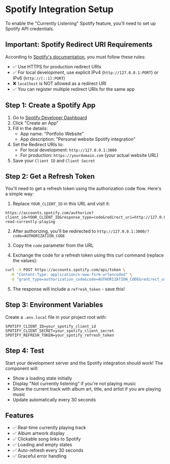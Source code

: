 # Spotify Integration Setup

To enable the "Currently Listening" Spotify feature, you'll need to set up Spotify API credentials.

## Important: Spotify Redirect URI Requirements

According to [Spotify's documentation](https://developer.spotify.com/documentation/web-api/concepts/redirect_uri), you must follow these rules:

- ✅ Use HTTPS for production redirect URIs
- ✅ For local development, use explicit IPv4 (`http://127.0.0.1:PORT`) or IPv6 (`http://[::1]:PORT`)
- ❌ `localhost` is NOT allowed as a redirect URI
- ✅ You can register multiple redirect URIs for the same app

## Step 1: Create a Spotify App

1. Go to [Spotify Developer Dashboard](https://developer.spotify.com/dashboard/)
2. Click "Create an App"
3. Fill in the details:
   - App name: "Portfolio Website"
   - App description: "Personal website Spotify integration"
4. Set the Redirect URIs to:
   - For local development: `http://127.0.0.1:3000`
   - For production: `https://yourdomain.com` (your actual website URL)
5. Save your `Client ID` and `Client Secret`

## Step 2: Get a Refresh Token

You'll need to get a refresh token using the authorization code flow. Here's a simple way:

1. Replace `YOUR_CLIENT_ID` in this URL and visit it:
```
https://accounts.spotify.com/authorize?client_id=YOUR_CLIENT_ID&response_type=code&redirect_uri=http://127.0.0.1:3000&scope=user-read-currently-playing
```

2. After authorizing, you'll be redirected to `http://127.0.0.1:3000/?code=AUTHORIZATION_CODE`
3. Copy the `code` parameter from the URL

4. Exchange the code for a refresh token using this curl command (replace the values):
```bash
curl -X POST https://accounts.spotify.com/api/token \
  -H "Content-Type: application/x-www-form-urlencoded" \
  -d "grant_type=authorization_code&code=AUTHORIZATION_CODE&redirect_uri=http://127.0.0.1:3000&client_id=YOUR_CLIENT_ID&client_secret=YOUR_CLIENT_SECRET"
```

5. The response will include a `refresh_token` - save this!

## Step 3: Environment Variables

Create a `.env.local` file in your project root with:

```
SPOTIFY_CLIENT_ID=your_spotify_client_id
SPOTIFY_CLIENT_SECRET=your_spotify_client_secret
SPOTIFY_REFRESH_TOKEN=your_spotify_refresh_token
```

## Step 4: Test

Start your development server and the Spotify integration should work! The component will:
- Show a loading state initially
- Display "Not currently listening" if you're not playing music
- Show the current track with album art, title, and artist if you are playing music
- Update automatically every 30 seconds

## Features

- ✅ Real-time currently playing track
- ✅ Album artwork display
- ✅ Clickable song links to Spotify
- ✅ Loading and empty states
- ✅ Auto-refresh every 30 seconds
- ✅ Graceful error handling 